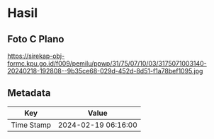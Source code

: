 # Hasil

## Foto C Plano

https://sirekap-obj-formc.kpu.go.id/f009/pemilu/ppwp/31/75/07/10/03/3175071003140-20240218-192808--9b35ce68-029d-452d-8d51-f1a78bef1095.jpg


## Metadata

| Key        | Value               |
| ---------- | ------------------- |
| Time Stamp | 2024-02-19 06:16:00 |



